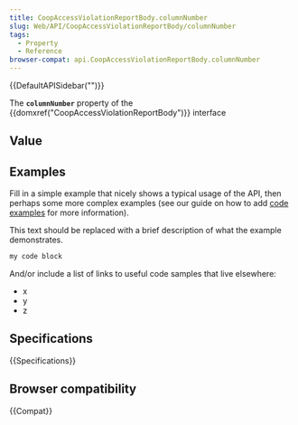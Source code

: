 ```yaml
---
title: CoopAccessViolationReportBody.columnNumber
slug: Web/API/CoopAccessViolationReportBody/columnNumber
tags:
  - Property
  - Reference
browser-compat: api.CoopAccessViolationReportBody.columnNumber
---
```

{{DefaultAPISidebar("")}}

The **`columnNumber`** property of the {{domxref("CoopAccessViolationReportBody")}} interface 

## Value



## Examples

Fill in a simple example that nicely shows a typical usage of the API, then perhaps some more complex examples (see our guide on how to add [code examples](/en-US/docs/MDN/Contribute/Structures/Code_examples) for more information).

This text should be replaced with a brief description of what the example demonstrates.

```js
my code block
```

And/or include a list of links to useful code samples that live elsewhere:

*   x
*   y
*   z

## Specifications

{{Specifications}}

## Browser compatibility

{{Compat}}


